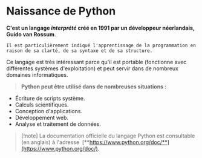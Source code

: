 # Naissance de Python

**C'est un langage *interprété* créé en 1991 par un développeur néerlandais, Guido van Rossum**.

```Il est particulièrement indiqué l'apprentissage de la programmation en raison de sa clarté, de sa syntaxe et de sa structure.```

Ce langage est très intéressant parce qu'il est portable (fonctionne avec différentes systèmes d'exploitation) et peut servir dans de nombreux domaines informatiques.

> **Python peut être utilisé dans de nombreuses situations :**

- Écriture de scripts système.
- Calculs scientifiques.
- Conception d'applications.
- Développement web.
- Analyse et traitement de données.

> [!note] La documentation officielle du langage Python est consultable (en anglais) à l'adresse  [**https://www.python.org/doc/**](https://www.python.org/doc/).

